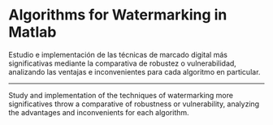 Algorithms for Watermarking in Matlab
==========

Estudio e implementación de las técnicas de marcado digital más significativas mediante la comparativa de robustez o vulnerabilidad, analizando las ventajas e inconvenientes para cada algoritmo en particular.

---

Study and implementation of the techniques of watermarking more significatives throw a comparative of robustness or vulnerability, analyzing the advantages and inconvenients for each algorithm.
